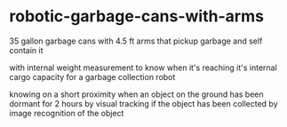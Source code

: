 # robotic-garbage-cans-with-arms

35 gallon garbage cans with 4.5 ft arms that pickup garbage and self contain it

with internal weight measurement to know when it's reaching it's internal cargo capacity for a garbage collection robot

knowing on a short proximity when an object on the ground has been dormant for 2 hours by visual tracking if the object has been collected by image recognition of the object
